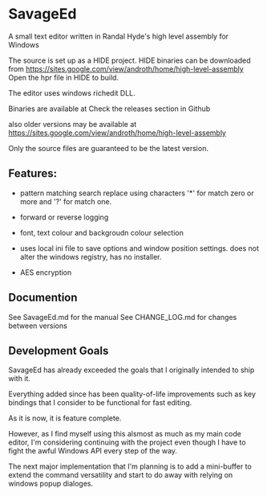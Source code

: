 # SavageEd
A small text editor written in Randal Hyde's high level assembly for Windows

The source is set up as a HIDE project. HIDE binaries can be downloaded from https://sites.google.com/view/androth/home/high-level-assembly
Open the hpr file in HIDE to build.

The editor uses windows richedit DLL.

Binaries are available at
Check the releases section in Github

also older versions may be available at 
https://sites.google.com/view/androth/home/high-level-assembly

Only the source files are guaranteed to be the latest version.

## Features:

- pattern matching search replace using characters '*' for match zero or more and '?' for match one.

- forward or reverse logging

- font, text colour and backgroudn colour selection

- uses local ini file to save options and window position settings. does not alter the windows registry, has no installer.

- AES encryption

## Documention
See SavageEd.md for the manual
See CHANGE_LOG.md for changes between versions

## Development Goals
SavageEd has already exceeded the goals that I originally intended to ship with it.

Everything added since has been quality-of-life improvements such as key bindings
that I consider to be functional for fast editing.

As it is now, it is feature complete.


However, as I find myself using this alsmost as much as my main code editor,
I'm considering continuing with the project even though I have to fight the awful
Windows API every step of the way.

The next major implementation that I'm planning is to add a mini-buffer to extend
the command versatility and start to do away with relying on windows popup dialoges.

